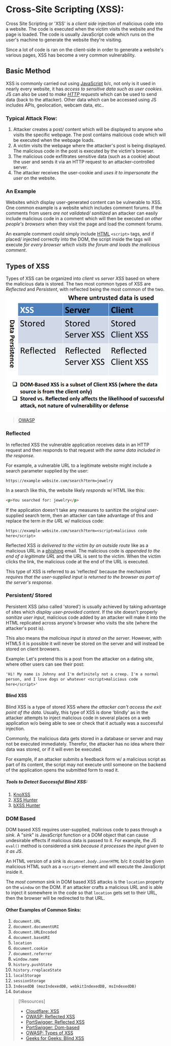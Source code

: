 
# Cross-Site Scripting (XSS):
Cross Site Scripting or 'XSS' is a *client side* injection of malicious code into a website. The code is executed when the victim visits the website and the page is loaded. The code is usually JavaScript code which runs on the user's machine to generate the website they're visiting.

Since a lot of code is ran on the client-side in order to generate a website's various pages, XSS has become a very common vulnerability.
## Basic Method
XSS is commonly carried out using [JavaScript](/coding/languages/javascript.md) b/c, not only is it used in nearly every website, it has *access to sensitive data such as user cookies*. JS can also be used to *make [HTTP](www/HTTP.md) requests* which can be used to send data (back to the attacker). Other data which can be accessed using JS includes APIs, geolocation, webcam data, etc..
### Typical Attack Flow:
1. Attacker creates a post/ content which will be displayed to anyone who visits the specific webpage. The post contains malicious code which will be executed when the webpage loads.
2. A victim visits the webpage where the attacker's post is being displayed. The malicious code in the post is executed by the victim's browser.
3. The malicious code exfiltrates sensitive data (such as a cookie) about the user and sends it via an HTTP request to an attacker-controlled server.
4. The attacker receives the user-cookie and *uses it to impersonate the user* on the website.
### An Example
Websites which display user-generated content can be vulnerable to XSS. One common example is a website which includes comment forums. If the comments from users *are not validated/ sanitized* an attacker can easily include malicious code in a comment which will then be executed *on other people's browsers* when they visit the page and load the comment forums.

An example comment could simply include [HTML](/coding/markup/HTML.md) `<script>` tags, and if placed/ injected correctly into the DOM, the script inside the tags will execute *for every browser which visits the forum and loads the malicious comment*.
## Types of XSS
Types of XSS can be organized into *client* vs *server XSS* based on where the malicious data is stored. The two most common types of XSS are *Reflected* and *Persistent*, with reflected being the most common of the two.
![](/cybersecurity/cybersecurity-pics/xss-1.png)
> [OWASP](https://owasp.org/www-community/Types_of_Cross-Site_Scripting)
### Reflected
In reflected XSS the vulnerable application receives data in an HTTP request and then responds to that request *with the same data included in the response.* 

For example, a vulnerable URL to a legitimate website might include a search parameter supplied by the user:
```URL
https://example-website.com/search?term=jewelry
```
In a search like this, the website likely *responds* w/ HTML like this:
```HTML
<p>You searched for: jewelry</p>
```
If the application doesn't take any measures to sanitize the original user-supplied search term, then an attacker can take advantage of this and replace the term *in the URL* w/ malicious code:
```url
https://example-website.com/search?term=<script>malicious code here</script>
```
Reflected XSS *is delivered to the victim by an outside route* like as a malicious URL in a [phishing](/cybersecurity/TTPs/delivery/phishing.md) email. The malicious code is *appended to the end of a legitimate URL* and the URL is sent to the victim. When the victim clicks the link, the malicious code at the end of the URL is executed.

This type of XSS is referred to as 'reflected' because the mechanism *requires that the user-supplied input is returned to the browser as part of the server's response.*
### Persistent/ Stored
Persistent XSS (also called 'stored') is usually achieved by taking advantage of sites which *display user-provided content*. If the site doesn't properly *sanitize user input*, malicious code added by an attacker will make it into the HTML replicated across anyone's browser who visits the site (where the attacker's post is).

This also means the *malicious input is stored on the server*. However, with HTML5 it is possible it will never be stored on the server and will instead be stored on client browsers.

Example:
Let's pretend this is a post from the attacker on a dating site, where other users can see their post:
```
'Hi! My name is Johnny and I'm definitely not a creep. I'm a normal person, and I love dogs or whatever <script>malicious code here</script>'
```
#### Blind XSS
Blind XSS is a type of stored XSS where *the attacker can't access the exit point of the data.* Usually, this type of XSS is done 'blindly' as in the attacker attempts to inject malicious code in several places on a web application w/o being able to see or check that it actually was a successful injection.

Commonly, the malicious data gets stored in a database or server and may not be executed immediately. Therefor, the attacker has no idea where their data was stored, or if it will even be executed.

For example, if an attacker submits a feedback form w/ a malicious script as part of its content, the script may not execute until someone on the backend of the application opens the submitted form to read it.
##### Tools to Detect Successful Blind XSS:
1. [KnoXSS](https://knoxss.me/)
2. [XSS Hunter](https://github.com/mandatoryprogrammer/xsshunter-express)
3. [bXSS Hunter](https://bxsshunter.com/)
### DOM Based
DOM based XSS requires user-supplied, malicious code to pass through a *sink*. A "sink" is JavaScript function or a DOM object that can cause undesirable effects if malicious data is passed to it. For example, the JS `eval()` method is considered a sink *because it processes the input given to it as JS*.

An HTML version of a sink is *`documnet.body.innerHTML`* b/c it could be given malicious HTML such as a `<script>` element and will execute the JavaScript inside it.

The *most common* sink in DOM based XSS attacks is the `location` property on the `window` on the DOM. If an attacker crafts a malicious URL and is able to inject it somewhere in the code so that `location` gets set to their URL, then the browser will be redirected to that URL.
#### Other Examples of Common Sinks:
1. `document.URL`
2. `document.documentURI`
3. `document.URLEncoded`
4. `document.baseURI`
5. `location`
6. `document.cookie`
7. `document.referrer`
8. `window.name`
9. `history.pushState`
10. `history.rreplaceState`
11. `localStorage`
12. `sessionStorage`
13. `IndesedDB (mozIndexedDB, webkitIndexedDB, msIndexedDB)`
14. `Database`

> [!Resources]
> - [Cloudflare: XSS](https://www.cloudflare.com/learning/security/threats/cross-site-scripting/)
> - [OWASP: Reflected XSS](https://owasp.org/www-community/attacks/xss/#reflected-xss-attacks)
> - [PortSwigger: Reflected XSS](https://portswigger.net/web-security/cross-site-scripting/reflected)
> - [PortSwigger: Dom-based](https://portswigger.net/web-security/dom-based)
> - [OWASP: Types of XSS](https://owasp.org/www-community/Types_of_Cross-Site_Scripting)
> - [Geeks for Geeks: Blind XSS](https://www.geeksforgeeks.org/understanding-blind-xss-for-bug-bounty-hunting/#)






